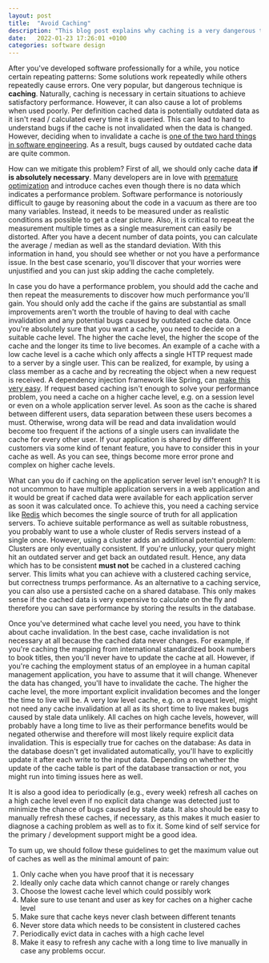 ```yaml
---
layout: post
title:  "Avoid Caching"
description: "This blog post explains why caching is a very dangerous technique which is often overused in software."
date:   2022-01-23 17:26:01 +0100
categories: software design
---
```

After you've developed software professionally for a while, you notice certain repeating patterns: Some solutions work repeatedly while others repeatedly cause errors. One very popular, but dangerous technique is **caching**. Naturally, caching is necessary in certain situations to achieve satisfactory performance. However, it can also cause a lot of problems when used poorly. Per definition cached data is potentially outdated data as it isn't read / calculated every time it is queried. This can lead to hard to understand bugs if the cache is not invalidated when the data is changed. However, deciding when to invalidate a cache is [one of the two hard things in software engineering](https://www.martinfowler.com/bliki/TwoHardThings.html). As a result, bugs caused by outdated cache data are quite common. 

How can we mitigate this problem? First of all, we should only cache data **if is absolutely necessary**. Many developers are in love with [premature optimization](https://dl.acm.org/doi/pdf/10.1145/1569886.1513451) and introduce caches even though there is no data which indicates a performance problem. Software performance is notoriously difficult to gauge by reasoning about the code in a vacuum as there are too many variables. Instead, it needs to be measured under as realistic conditions as possible to get a clear picture. Also, it is critical to repeat the measurement multiple times as a single measurement can easily be distorted. After you have a decent number of data points, you can calculate the average / median as well as the standard deviation. With this information in hand, you should see whether or not you have a performance issue. In the best case scenario, you'll discover that your worries were unjustified and you can just skip adding the cache completely.

In case you do have a performance problem, you should add the cache and then repeat the measurements to discover how much performance you'll gain. You should only add the cache if the gains are substantial as small improvements aren't worth the trouble of having to deal with cache invalidation and any potential bugs caused by outdated cache data. Once you're absolutely sure that you want a cache, you need to decide on a suitable cache level. The higher the cache level, the higher the scope of the cache and the longer its time to live becomes. An example of a cache with a low cache level is a cache which only affects a single HTTP request made to a server by a single user. This can be realized, for example, by using a class member as a cache and by recreating the object when a new request is received. A dependency injection framework like Spring, can [make this very easy](https://docs.spring.io/spring-framework/docs/current-SNAPSHOT/reference/html/core.html#beans-factory-scopes-request). If request based caching isn't enough to solve your performance problem, you need a cache on a higher cache level, e.g. on a session level or even on a whole application server level. As soon as the cache is shared between different users, data separation between these users becomes a must. Otherwise, wrong data will be read and data invalidation would become too frequent if the actions of a single users can invalidate the cache for every other user. If your application is shared by different customers via some kind of tenant feature, you have to consider this in your cache as well. As you can see, things become more error prone and complex on higher cache levels.

What can you do if caching on the application server level isn't enough? It is not uncommon to have multiple application servers in a web application and it would be great if cached data were available for each application server as soon it was calculated once. To achieve this, you need a caching service like [Redis](https://redis.io/) which becomes the single source of truth for all application servers. To achieve suitable performance as well as suitable robustness, you probably want to use a whole cluster of Redis servers instead of a single once. However, using a cluster adds an additional potential problem: Clusters are only eventually consistent. If you're unlucky, your query might hit an outdated server and get back an outdated result. Hence, any data which has to be consistent **must not** be cached in a clustered caching server. This limits what you can achieve with a clustered caching service, but correctness trumps performance. As an alternative to a caching service, you can also use a persisted cache on a shared database. This only makes sense if the cached data is very expensive to calculate on the fly and therefore you can save performance by storing the results in the database.

Once you've determined what cache level you need, you have to think about cache invalidation. In the best case, cache invalidation is not necessary at all because the cached data never changes. For example, if you're caching the mapping from international standardized book numbers to book titles, then you'll never have to update the cache at all. However, if you're caching the employment status of an employee in a human capital management application, you have to assume that it will change. Whenever the data has changed, you'll have to invalidate the cache. The higher the cache level, the more important explicit invalidation becomes and the longer the time to live will be. A very low level cache, e.g. on a request level, might not need any cache invalidation at all as its short time to live makes bugs caused by stale data unlikely. All caches on high cache levels, however, will probably have a long time to live as their performance benefits would be negated otherwise and therefore will most likely require explicit data invalidation. This is especially true for caches on the database: As data in the database doesn't get invalidated automatically, you'll have to explicitly update it after each write to the input data. Depending on whether the update of the cache table is part of the database transaction or not, you might run into timing issues here as well. 

It is also a good idea to periodically (e.g., every week) refresh all caches on a high cache level even if no explicit data change was detected just to minimize the chance of bugs caused by stale data. It also should be easy to manually refresh these caches, if necessary, as this makes it much easier to diagnose a caching problem as well as to fix it. Some kind of self service for the primary / development support might be a good idea.

To sum up, we should follow these guidelines to get the maximum value out of caches as well as the minimal amount of pain:

1. Only cache when you have proof that it is necessary
2. Ideally only cache data which cannot change or rarely changes
3. Choose the lowest cache level which could possibly work
4. Make sure to use tenant and user as key for caches on a higher cache level
5. Make sure that cache keys never clash between different tenants
6. Never store data which needs to be consistent in clustered caches
7. Periodically evict data in caches with a high cache level
8. Make it easy to refresh any cache with a long time to live manually in case any problems occur. 
